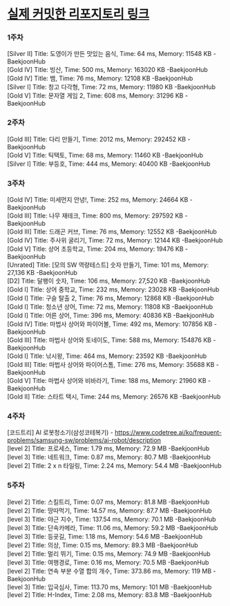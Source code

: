 # [실제 커밋한 리포지토리 링크](https://github.com/kraftenty/ps/commits/main)

### 1주차
[Silver II] Title: 도영이가 만든 맛있는 음식, Time: 64 ms, Memory: 11548 KB -BaekjoonHub  
[Gold IV] Title: 빙산, Time: 500 ms, Memory: 163020 KB -BaekjoonHub  
[Gold IV] Title: 뱀, Time: 76 ms, Memory: 12108 KB -BaekjoonHub  
[Silver I] Title: 창고 다각형, Time: 72 ms, Memory: 11980 KB -BaekjoonHub  
[Gold V] Title: 문자열 게임 2, Time: 608 ms, Memory: 31296 KB -BaekjoonHub  

### 2주차
[Gold III] Title: 다리 만들기, Time: 2012 ms, Memory: 292452 KB -BaekjoonHub  
[Gold V] Title: 틱택토, Time: 68 ms, Memory: 11460 KB -BaekjoonHub  
[Silver I] Title: 부등호, Time: 444 ms, Memory: 40400 KB -BaekjoonHub  

### 3주차   
[Gold IV] Title: 미세먼지 안녕!, Time: 252 ms, Memory: 24664 KB -BaekjoonHub    
[Gold III] Title: 나무 재테크, Time: 800 ms, Memory: 297592 KB -BaekjoonHub   
[Gold III] Title: 드래곤 커브, Time: 76 ms, Memory: 12552 KB -BaekjoonHub   
[Gold IV] Title: 주사위 굴리기, Time: 72 ms, Memory: 12144 KB -BaekjoonHub   
[Gold V] Title: 상어 초등학교, Time: 204 ms, Memory: 19476 KB -BaekjoonHub   
[Unrated] Title: [모의 SW 역량테스트] 숫자 만들기, Time: 101 ms, Memory: 27,136 KB -BaekjoonHub   
[D2] Title: 달팽이 숫자, Time: 106 ms, Memory: 27,520 KB -BaekjoonHub   
[Gold I] Title: 상어 중학교, Time: 232 ms, Memory: 23028 KB -BaekjoonHub   
[Gold I] Title: 구슬 탈출 2, Time: 76 ms, Memory: 12868 KB -BaekjoonHub   
[Gold I] Title: 청소년 상어, Time: 72 ms, Memory: 11808 KB -BaekjoonHub   
[Gold I] Title: 어른 상어, Time: 396 ms, Memory: 40836 KB -BaekjoonHub   
[Gold IV] Title: 마법사 상어와 파이어볼, Time: 492 ms, Memory: 107856 KB -BaekjoonHub   
[Gold III] Title: 마법사 상어와 토네이도, Time: 588 ms, Memory: 154876 KB -BaekjoonHub   
[Gold I] Title: 낚시왕, Time: 464 ms, Memory: 23592 KB -BaekjoonHub   
[Gold III] Title: 마법사 상어와 파이어스톰, Time: 276 ms, Memory: 35688 KB -BaekjoonHub   
[Gold V] Title: 마법사 상어와 비바라기, Time: 188 ms, Memory: 21960 KB -BaekjoonHub   
[Gold II] Title: 스타트 택시, Time: 244 ms, Memory: 26576 KB -BaekjoonHub   

### 4주차  
[코드트리] AI 로봇청소기(삼성코테복기) - https://www.codetree.ai/ko/frequent-problems/samsung-sw/problems/ai-robot/description   
[level 2] Title: 프로세스, Time: 1.79 ms, Memory: 72.9 MB -BaekjoonHub  
[level 3] Title: 네트워크, Time: 0.87 ms, Memory: 80.7 MB -BaekjoonHub   
[level 2] Title: 2 x n 타일링, Time: 2.24 ms, Memory: 54.4 MB -BaekjoonHub   

### 5주차
[level 2] Title: 스킬트리, Time: 0.07 ms, Memory: 81.8 MB -BaekjoonHub   
[level 2] Title: 땅따먹기, Time: 14.57 ms, Memory: 87.7 MB -BaekjoonHub   
[level 3] Title: 야근 지수, Time: 137.54 ms, Memory: 70.1 MB -BaekjoonHub   
[level 3] Title: 단속카메라, Time: 11.06 ms, Memory: 59.2 MB -BaekjoonHub   
[level 3] Title: 등굣길, Time: 1.18 ms, Memory: 54.6 MB -BaekjoonHub   
[level 2] Title: 의상, Time: 0.15 ms, Memory: 89.3 MB -BaekjoonHub    
[level 2] Title: 멀리 뛰기, Time: 0.15 ms, Memory: 74.9 MB -BaekjoonHub   
[level 3] Title: 여행경로, Time: 0.16 ms, Memory: 70.5 MB -BaekjoonHub   
[level 2] Title: 연속 부분 수열 합의 개수, Time: 373.86 ms, Memory: 119 MB -BaekjoonHub   
[level 3] Title: 입국심사, Time: 113.70 ms, Memory: 101 MB -BaekjoonHub   
[level 2] Title: H-Index, Time: 2.08 ms, Memory: 83.8 MB -BaekjoonHub   
